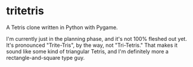 tritetris
=========

A Tetris clone written in Python with Pygame.

I'm currently just in the planning phase, and it's not 100% fleshed out yet.
It's pronounced "Trite-Tris", by the way, not "Tri-Tetris."  That makes it sound
like some kind of triangular Tetris, and I'm definitely more a rectangle-and-square
type guy.